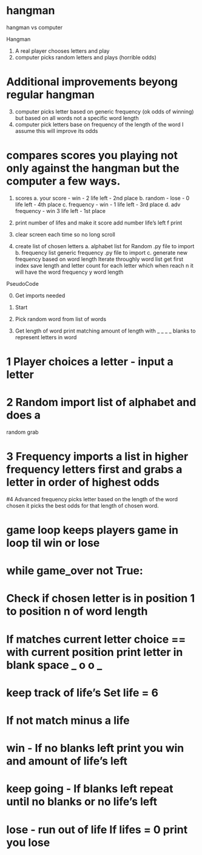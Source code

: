 # hangman
hangman vs computer

Hangman

1.   A real player chooses letters and play
2.  computer picks random letters and plays (horrible odds)

# Additional improvements beyong regular hangman 

3.  computer picks letter based on generic frequency (ok odds of winning) but based on all words not a specific word length
4. computer pick letters base on frequency of the length of the word I assume this will improve its odds

# compares scores you playing not only against the hangman but the computer a few ways.

1. scores
  a.  your score - win - 2 life left - 2nd place
  b.  random - lose - 0 life left - 4th place
  c.  frequency - win - 1 life left - 3rd place
  d.  adv frequency - win 3 life left - 1st place

2. print number of lifes and make it score
  add number life’s left f print


3.  clear screen each time so no long scroll

4. create list of chosen letters
  a.  alphabet list for Random  .py file to import
  b.  frequency list generic frequency  .py file to import
  c.  generate new frequency based on word length
      Iterate throughly word list get first index save length and letter count for each letter which when reach n it will have the word frequency y word length


PseudoCode

0. Get imports needed
1. Start

2. Pick random word from list of words

3. Get length of word print matching amount of length with _ _ _ _ blanks to represent letters in word


# 1 Player choices a letter - input a letter

# 2 Random import list of alphabet and does a
random grab

# 3 Frequency imports a list in higher frequency letters first and grabs a letter in order of highest odds

#4 Advanced frequency picks letter based on the length of the word chosen it picks the best odds for that length of chosen word.

# game loop keeps players game in loop til win or lose
# while game_over not True:

# Check if chosen letter is in position 1 to position n of word length

# If matches current letter choice == with current position print letter in blank space _ o o _

# keep track of life’s Set life = 6

# If not match minus a life

# win - If no blanks left print you win and amount of life’s left

# keep going - If blanks left repeat until no blanks or no life’s left

# lose - run out of life If lifes = 0 print you lose


